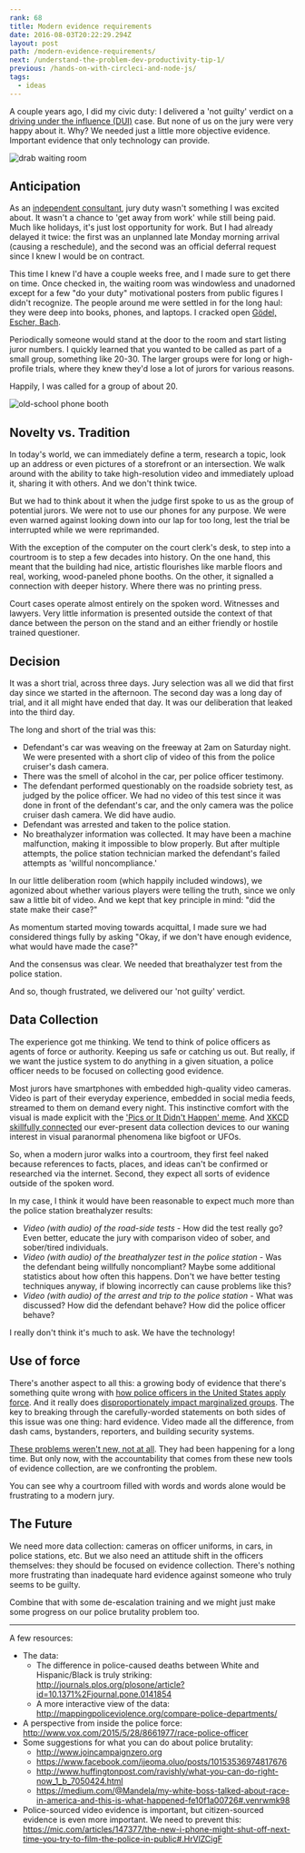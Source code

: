 ```yaml
---
rank: 68
title: Modern evidence requirements
date: 2016-08-03T20:22:29.294Z
layout: post
path: /modern-evidence-requirements/
next: /understand-the-problem-dev-productivity-tip-1/
previous: /hands-on-with-circleci-and-node-js/
tags:
  - ideas
---
```


A couple years ago, I did my civic duty: I delivered a 'not guilty' verdict on a [driving under the influence (DUI)](https://en.wikipedia.org/wiki/Driving_under_the_influence) case. But none of us on the jury were very happy about it. Why? We needed just a little more objective evidence. Important evidence that only technology can provide.

![drab waiting room](https://static.sinap.ps/blog/2016/08_aug/evidence/waiting-room.jpg)

<div class='fold'></div>

## Anticipation

As an [independent consultant](https://scottnonnenberg.com), jury duty wasn't something I was excited about. It wasn't a chance to 'get away from work' while still being paid. Much like holidays, it's just lost opportunity for work. But I had already delayed it twice: the first was an unplanned late Monday morning arrival (causing a reschedule), and the second was an official deferral request since I knew I would be on contract.

This time I knew I'd have a couple weeks free, and I made sure to get there on time. Once checked in, the waiting room was windowless and unadorned except for a few "do your duty" motivational posters from public figures I didn't recognize. The people around me were settled in for the long haul: they were deep into books, phones, and laptops. I cracked open [Gödel, Escher, Bach](https://en.wikipedia.org/wiki/G%C3%B6del,_Escher,_Bach).

Periodically someone would stand at the door to the room and start listing juror numbers. I quickly learned that you wanted to be called as part of a small group, something like 20-30. The larger groups were for long or high-profile trials, where they knew they'd lose a lot of jurors for various reasons.

Happily, I was called for a group of about 20.

![old-school phone booth](https://static.sinap.ps/blog/2016/08_aug/evidence/phone-booth.jpg)

## Novelty vs. Tradition

In today's world, we can immediately define a term, research a topic, look up an address or even pictures of a storefront or an intersection. We walk around with the ability to take high-resolution video and immediately upload it, sharing it with others. And we don't think twice.

But we had to think about it when the judge first spoke to us as the group of potential jurors. We were not to use our phones for any purpose. We were even warned against looking down into our lap for too long, lest the trial be interrupted while we were reprimanded.

With the exception of the computer on the court clerk's desk, to step into a courtroom is to step a few decades into history. On the one hand, this meant that the building had nice, artistic flourishes like marble floors and real, working, wood-paneled phone booths. On the other, it signalled a connection with deeper history. Where there was no printing press.

Court cases operate almost entirely on the spoken word. Witnesses and lawyers. Very little information is presented outside the context of that dance between the person on the stand and an either friendly or hostile trained questioner.

## Decision

It was a short trial, across three days. Jury selection was all we did that first day since we started in the afternoon. The second day was a long day of trial, and it all might have ended that day. It was our deliberation that leaked into the third day.

The long and short of the trial was this:

* Defendant's car was weaving on the freeway at 2am on Saturday night. We were presented with a short clip of video of this from the police cruiser's dash camera.
* There was the smell of alcohol in the car, per police officer testimony.
* The defendant performed questionably on the roadside sobriety test, as judged by the police officer. We had no video of this test since it was done in front of the defendant's car, and the only camera was the police cruiser dash camera. We did have audio.
* Defendant was arrested and taken to the police station.
* No breathalyzer information was collected. It may have been a machine malfunction, making it impossible to blow properly. But after multiple attempts, the police station technician marked the defendant's failed attempts as 'willful noncompliance.'

In our little deliberation room (which happily included windows), we agonized about whether various players were telling the truth, since we only saw a little bit of video. And we kept that key principle in mind: "did the state make their case?"

As momentum started moving towards acquittal, I made sure we had considered things fully by asking "Okay, if we don't have enough evidence, what would have made the case?"

And the consensus was clear. We needed that breathalyzer test from the police station.

And so, though frustrated, we delivered our 'not guilty' verdict.

## Data Collection

The experience got me thinking. We tend to think of police officers as agents of force or authority. Keeping us safe or catching us out. But really, if we want the justice system to do anything in a given situation, a police officer needs to be focused on collecting good evidence.

Most jurors have smartphones with embedded high-quality video cameras. Video is part of their everyday experience, embedded in social media feeds, streamed to them on demand every night. This instinctive comfort with the visual is made explicit with the ['Pics or It Didn't Happen' meme](http://knowyourmeme.com/memes/pics-or-it-didnt-happen). And [XKCD skillfully connected](https://xkcd.com/1235/) our ever-present data collection devices to our waning interest in visual paranormal phenomena like bigfoot or UFOs.

So, when a modern juror walks into a courtroom, they first feel naked because references to facts, places, and ideas can't be confirmed or researched via the internet. Second, they expect all sorts of evidence outside of the spoken word.

In my case, I think it would have been reasonable to expect much more than the police station breathalyzer results:

* _Video (with audio) of the road-side tests_ - How did the test really go? Even better, educate the jury with comparison video of sober, and sober/tired individuals.
* _Video (with audio) of the breathalyzer test in the police station_ - Was the defendant being willfully noncompliant? Maybe some additional statistics about how often this happens. Don't we have better testing techniques anyway, if blowing incorrectly can cause problems like this?
* _Video (with audio) of the arrest and trip to the police station_ - What was discussed? How did the defendant behave? How did the police officer behave?

I really don't think it's much to ask. We have the technology!

## Use of force

There's another aspect to all this: a growing body of evidence that there's something quite wrong with [how police officers in the United States apply force](http://www.myfoxboston.com/news/police-chase-ends-with-physical-altercation-suspect-in-handcuffs/276651297). And it really does [disproportionately impact marginalized groups](http://mappingpoliceviolence.org/unarmed/). The key to breaking through the carefully-worded statements on both sides of this issue was one thing: hard evidence. Video made all the difference, from dash cams, bystanders, reporters, and building security systems.

[These problems weren't new, not at all](https://www.instagram.com/p/BHqyIqDhism/). They had been happening for a long time. But only now, with the accountability that comes from these new tools of evidence collection, are we confronting the problem.

You can see why a courtroom filled with words and words alone would be frustrating to a modern jury.

## The Future

We need more data collection: cameras on officer uniforms, in cars, in police stations, etc. But we also need an attitude shift in the officers themselves: they should be focused on evidence collection. There's nothing more frustrating than inadequate hard evidence against someone who truly seems to be guilty.

Combine that with some de-escalation training and we might just make some progress on our police brutality problem too.

---

A few resources:

* The data:
    * The difference in police-caused deaths between White and Hispanic/Black is truly striking: http://journals.plos.org/plosone/article?id=10.1371%2Fjournal.pone.0141854
    * A more interactive view of the data: http://mappingpoliceviolence.org/compare-police-departments/
* A perspective from inside the police force: http://www.vox.com/2015/5/28/8661977/race-police-officer
* Some suggestions for what you can do about police brutality:
    * http://www.joincampaignzero.org
    * https://www.facebook.com/ijeoma.oluo/posts/10153536974817676
    * http://www.huffingtonpost.com/ravishly/what-you-can-do-right-now_1_b_7050424.html
    * https://medium.com/@Mandela/my-white-boss-talked-about-race-in-america-and-this-is-what-happened-fe10f1a00726#.venrwmk98
* Police-sourced video evidence is important, but citizen-sourced evidence is even more important. We need to prevent this: https://mic.com/articles/147377/the-new-i-phone-might-shut-off-next-time-you-try-to-film-the-police-in-public#.HrVlZCigF

